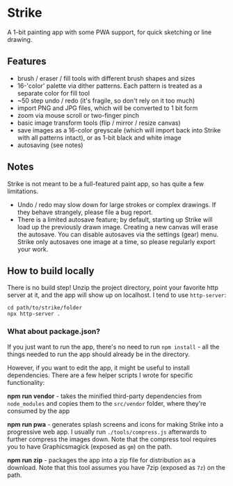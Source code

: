 # Strike

A 1-bit painting app with some PWA support, for quick sketching or line drawing.

## Features

* brush / eraser / fill tools with different brush shapes and sizes
* 16-'color' palette via dither patterns. Each pattern is treated as a separate color for fill tool
* ~50 step undo / redo (it's fragile, so don't rely on it too much)
* import PNG and JPG files, which will be converted to 1 bit form
* zoom via mouse scroll or two-finger pinch
* basic image transform tools (flip / mirror / resize canvas)
* save images as a 16-color greyscale (which will import back into Strike with all patterns intact), or as 1-bit black and white image
* autosaving (see notes)

## Notes

Strike is not meant to be a full-featured paint app, so has quite a few limitations. 

* Undo / redo may slow down for large strokes or complex drawings. If they behave strangely, please file a bug report.
* There is a limited autosave feature; by default, starting up Strike will load up the previously drawn image. Creating a new canvas will erase the autosave. You can disable autosaves via the settings (gear) menu. Strike only autosaves one image at a time, so please regularly export your work.

## How to build locally

There is no build step! Unzip the project directory, point your favorite http server at it, and the app will show up on localhost. I tend to use `http-server`:

```
cd path/to/strike/folder
npx http-server .
```

### What about package.json?

If you just want to run the app, there's no need to run `npm install` - all the things needed to run the app should already be in the directory.

However, if you want to edit the app, it might be useful to install dependencies. There are a few helper scripts I wrote for specific functionality:

**npm run vendor** - takes the minified third-party dependencies from `node_modules` and copies them to the `src/vendor` folder, where they're consumed by the app

**npm run pwa** - generates splash screens and icons for making Strike into a progressive web app. I usually run `./tools/compress.js` afterwards to further compress the images down. Note that the compress tool requires you to have Graphicsmagick (exposed as `gm`) on the path.

**npm run zip** - packages the app into a zip file for distribution as a download. Note that this tool assumes you have 7zip (exposed as `7z`) on the path.